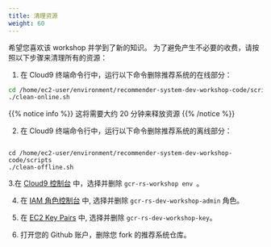 ```yaml
---
title: 清理资源
weight: 60
---
```


希望您喜欢该 workshop 并学到了新的知识。 为了避免产生不必要的收费，请按照以下步骤来清理所有的资源： 

1. 在 Cloud9 终端命令行中，运行以下命令删除推荐系统的在线部分： 
```sh
cd /home/ec2-user/environment/recommender-system-dev-workshop-code/scripts
./clean-online.sh
```

{{% notice info %}}
这将需要大约 20 分钟来释放资源 
{{% /notice %}}

2. 在 Cloud9 终端命令行中，运行以下命令删除推荐系统的离线部分： 
``` 

cd /home/ec2-user/environment/recommender-system-dev-workshop-code/scripts
./clean-offline.sh

```

3.在 [Cloud9 控制台](https://ap-northeast-1.console.aws.amazon.com/cloud9/home?region=ap-northeast-1#) 中，选择并删除 `gcr-rs-workshop env `。

4. 在 [IAM 角色控制台](https://console.aws.amazon.com/iam/home#/roles) 中, 选择并删除 `gcr-rs-dev-workshop-admin` 角色。

5. 在 [EC2 Key Pairs](https://ap-northeast-1.console.aws.amazon.com/ec2/v2/home?region=ap-northeast-1#KeyPairs:search=gcr-rs-dev-workshop-key) 中, 选择并删除 `gcr-rs-dev-workshop-key`。

6. 打开您的 Github 账户，删除您 fork 的推荐系统仓库。

